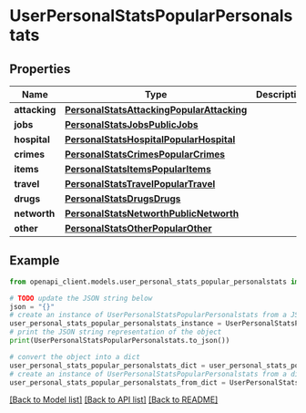 # UserPersonalStatsPopularPersonalstats


## Properties

Name | Type | Description | Notes
------------ | ------------- | ------------- | -------------
**attacking** | [**PersonalStatsAttackingPopularAttacking**](PersonalStatsAttackingPopularAttacking.md) |  | 
**jobs** | [**PersonalStatsJobsPublicJobs**](PersonalStatsJobsPublicJobs.md) |  | 
**hospital** | [**PersonalStatsHospitalPopularHospital**](PersonalStatsHospitalPopularHospital.md) |  | 
**crimes** | [**PersonalStatsCrimesPopularCrimes**](PersonalStatsCrimesPopularCrimes.md) |  | 
**items** | [**PersonalStatsItemsPopularItems**](PersonalStatsItemsPopularItems.md) |  | 
**travel** | [**PersonalStatsTravelPopularTravel**](PersonalStatsTravelPopularTravel.md) |  | 
**drugs** | [**PersonalStatsDrugsDrugs**](PersonalStatsDrugsDrugs.md) |  | 
**networth** | [**PersonalStatsNetworthPublicNetworth**](PersonalStatsNetworthPublicNetworth.md) |  | 
**other** | [**PersonalStatsOtherPopularOther**](PersonalStatsOtherPopularOther.md) |  | 

## Example

```python
from openapi_client.models.user_personal_stats_popular_personalstats import UserPersonalStatsPopularPersonalstats

# TODO update the JSON string below
json = "{}"
# create an instance of UserPersonalStatsPopularPersonalstats from a JSON string
user_personal_stats_popular_personalstats_instance = UserPersonalStatsPopularPersonalstats.from_json(json)
# print the JSON string representation of the object
print(UserPersonalStatsPopularPersonalstats.to_json())

# convert the object into a dict
user_personal_stats_popular_personalstats_dict = user_personal_stats_popular_personalstats_instance.to_dict()
# create an instance of UserPersonalStatsPopularPersonalstats from a dict
user_personal_stats_popular_personalstats_from_dict = UserPersonalStatsPopularPersonalstats.from_dict(user_personal_stats_popular_personalstats_dict)
```
[[Back to Model list]](../README.md#documentation-for-models) [[Back to API list]](../README.md#documentation-for-api-endpoints) [[Back to README]](../README.md)


